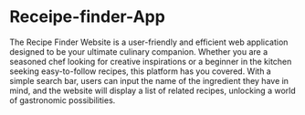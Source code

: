 # Receipe-finder-App
The Recipe Finder Website is a user-friendly and efficient web application designed to be your ultimate culinary companion. Whether you are a seasoned chef looking for creative inspirations or a beginner in the kitchen seeking easy-to-follow recipes, this platform has you covered. With a simple search bar, users can input the name of the ingredient they have in mind, and the website will display a list of related recipes, unlocking a world of gastronomic possibilities.
